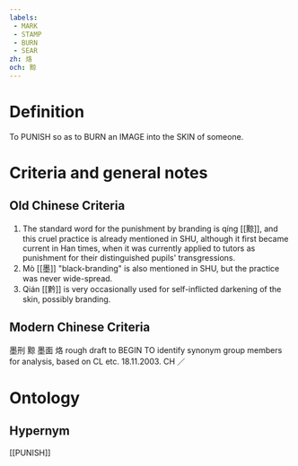 ```yaml
---
labels: 
 - MARK
 - STAMP
 - BURN
 - SEAR
zh: 烙
och: 黥
---
```


# Definition
To PUNISH so as to BURN an IMAGE into the SKIN of someone.
# Criteria and general notes
## Old Chinese Criteria
1. The standard word for the punishment by branding is qíng [[黥]], and this cruel practice is already mentioned in SHU, although it first became current in Han times, when it was currently applied to tutors as punishment for their distinguished pupils' transgressions.
2. Mò [[墨]] "black-branding" is also mentioned in SHU, but the practice was never wide-spread.
3. Qián [[黔]] is very occasionally used for self-inflicted darkening of the skin, possibly branding.
## Modern Chinese Criteria
墨刑
黥
墨面
烙
rough draft to BEGIN TO identify synonym group members for analysis, based on CL etc. 18.11.2003. CH ／
# Ontology

## Hypernym
[[PUNISH]]